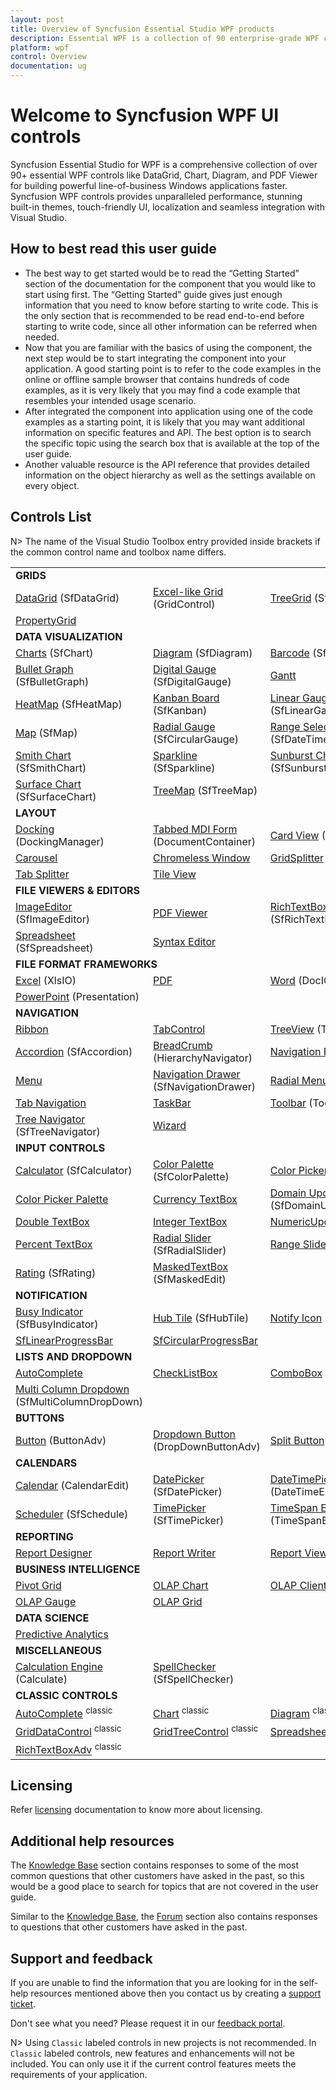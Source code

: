 ```yaml
---
layout: post
title: Overview of Syncfusion Essential Studio WPF products
description: Essential WPF is a collection of 90 enterprise-grade WPF components including Tools, Charts, Grids and Diagram for building modern Desktop applications.
platform: wpf
control: Overview
documentation: ug
---
```


# Welcome to Syncfusion WPF UI controls

Syncfusion Essential Studio for WPF is a comprehensive collection of over 90+ essential WPF controls like DataGrid, Chart, Diagram, and PDF Viewer for building powerful line-of-business Windows applications faster. Syncfusion WPF controls provides unparalleled performance, stunning built-in themes, touch-friendly UI, localization and seamless integration with Visual Studio.

## How to best read this user guide

* The best way to get started would be to read the “Getting Started” section of the documentation for the component that you would like to start using first. The “Getting Started” guide gives just enough information that you need to know before starting to write code. This is the only section that is recommended to be read end-to-end before starting to write code, since all other information can be referred when needed.
* Now that you are familiar with the basics of using the component, the next step would be to start integrating the component into your application. A good starting point is to refer to the code examples in the online or offline sample browser that contains hundreds of code examples, as it is very likely that you may find a code example that resembles your intended usage scenario.
* After integrated the component into application using one of the code examples as a starting point, it is likely that you may want additional information on specific features and API. The best option is to search the specific topic using the search box that is available at the top of the user guide.
* Another valuable resource is the API reference that provides detailed information on the object hierarchy as well as the settings available on every object.

## Controls List

N> The name of the Visual Studio Toolbox entry provided inside brackets if the common control name and toolbox name differs.

<table>
<tr>
<td colspan="3">
<b>GRIDS</b>
</td>
</tr>
<tr>
<td>
<a href="https://help.syncfusion.com/wpf/datagrid/getting-started">DataGrid</a> (SfDataGrid)
</td>
<td>
<a href="https://help.syncfusion.com/wpf/grid/getting-started">Excel-like Grid </a> (GridControl)
</td>
<td>
<a href="https://help.syncfusion.com/wpf/sftreegrid/getting-started">TreeGrid</a> (SfTreeGrid)
</td>
</tr>
<tr>
<td>
<a href="https://help.syncfusion.com/wpf/propertygrid/getting-started">PropertyGrid</a>
</td>
<td/>
<td/>
</tr>

<tr>
<td colspan="3">
<b>DATA VISUALIZATION</b>
</td>
</tr>
<tr>
<td>
<a href="https://help.syncfusion.com/wpf/sfchart/getting-started">Charts</a> (SfChart)
</td>
<td>
<a href="https://help.syncfusion.com/wpf/sfdiagram/getting-started">Diagram</a> (SfDiagram)
</td>
<td>
<a href="https://help.syncfusion.com/wpf/sfbarcode/getting-started">Barcode</a> (SfBarcode)
</td>
</tr>

<tr>
<td>
<a href="https://help.syncfusion.com/wpf/sfbulletgraph/getting-started">Bullet Graph</a> (SfBulletGraph)
</td>
<td>
<a href="https://help.syncfusion.com/wpf/sfdigitalgauge/getting-started">Digital Gauge</a> (SfDigitalGauge)
</td>
<td>
<a href="https://help.syncfusion.com/wpf/gantt/getting-started">Gantt</a>
</td>
</tr>

<tr>
<td>
<a href="https://help.syncfusion.com/wpf/sfheatmap/getting-started">HeatMap</a> (SfHeatMap)
</td>
<td>
<a href="https://help.syncfusion.com/wpf/sfkanban/getting-started">Kanban Board</a> (SfKanban)
</td>
<td>
<a href="https://help.syncfusion.com/wpf/sflineargauge/getting-started">Linear Gauge</a> (SfLinearGauge)
</td>
</tr>

<tr>
<td>
<a href="https://help.syncfusion.com/wpf/sfmaps/getting-started">Map</a> (SfMap)
</td>
<td>
<a href="https://help.syncfusion.com/wpf/sfcirculargauge/getting-started">Radial Gauge</a> (SfCircularGauge)
</td>
<td>
<a href="https://help.syncfusion.com/wpf/sfdatetimerangenavigator/getting-started">Range Selector</a> (SfDateTimeRangeNavigator)
</td>
</tr>

<tr>
<td>
<a href="https://help.syncfusion.com/wpf/sfsmithchart/getting-started">Smith Chart</a> (SfSmithChart)
</td>
<td>
<a href="https://help.syncfusion.com/wpf/sfsparkline/getting-started">Sparkline</a> (SfSparkline)
</td>
<td>
<a href="https://help.syncfusion.com/wpf/sfsunburstchart/getting-started">Sunburst Chart</a> (SfSunburstChart)
</td>
</tr>

<tr>
<td>
<a href="https://help.syncfusion.com/wpf/sfsurfacechart/getting-started">Surface Chart</a> (SfSurfaceChart)
</td>
<td>
<a href="https://help.syncfusion.com/wpf/sftreemap/getting-started">TreeMap</a> (SfTreeMap)
</td>
<td/>
</tr>

<tr>
<td colspan="3">
<b>LAYOUT</b>
</td>
</tr>
<tr>
<td>
<a href="https://help.syncfusion.com/wpf/dockingmanager/getting-started">Docking</a> (DockingManager)
</td>
<td>
<a href="https://help.syncfusion.com/wpf/documentcontainer/getting-started">Tabbed MDI Form</a> (DocumentContainer)
</td>
<td>
<a href="https://help.syncfusion.com/wpf/cardview/getting-started">Card View</a> (CardView)
</td>
</tr>

<tr>
<td>
<a href="https://help.syncfusion.com/wpf/carousel/getting-started">Carousel</a>
</td>
<td>
<a href="https://help.syncfusion.com/wpf/chromlesswindow/getting-started">Chromeless Window</a>
</td>
<td>
<a href="https://help.syncfusion.com/wpf/sfgridsplitter/getting-started">GridSplitter</a> (SfGridSplitter)
</td>
</tr>

<tr>
<td>
<a href="https://help.syncfusion.com/wpf/tabsplitter/getting-started">Tab Splitter</a>
</td>
<td>
<a href="https://help.syncfusion.com/wpf/tileview/getting-started">Tile View</a>
</td>
<td/>
</tr>

<tr>
<td colspan="3">
<b>FILE VIEWERS & EDITORS</b>
</td>
</tr>

<tr>
<td>
<a href="https://help.syncfusion.com/wpf/sfimageeditor/getting-started">ImageEditor</a> (SfImageEditor)
</td>
<td>
<a href="https://help.syncfusion.com/wpf/pdfviewer/getting-started">PDF Viewer</a>
</td>
<td>
<a href="https://help.syncfusion.com/wpf/sfrichtextboxadv/getting-started">RichTextBox</a> (SfRichTextBoxAdv)
</td>
</tr>

<tr>
<td>
<a href="https://help.syncfusion.com/wpf/sfspreadsheet/getting-started">Spreadsheet</a> (SfSpreadsheet)
</td>
<td>
<a href="https://help.syncfusion.com/wpf/syntaxeditor/getting-started">Syntax Editor</a>
</td>
<td/>
</tr>

<tr>
<td colspan="3">
<b>FILE FORMAT FRAMEWORKS</b>
</td>
</tr>

<tr>
<td>
<a href="https://help.syncfusion.com/file-formats/xlsio/getting-started-create-excel-file-csharp-vbnet">Excel</a> (XlsIO)
</td>
<td>
<a href="https://help.syncfusion.com/file-formats/pdf/getting-started">PDF</a>
</td>
<td>
<a href="https://help.syncfusion.com/file-formats/docio/getting-started">Word</a> (DocIO)
</td>
</tr>

<tr>
<td>
<a href="https://help.syncfusion.com/file-formats/presentation/getting-started">PowerPoint</a> (Presentation)
</td>
<td/>
<td/>
</tr>

<tr>
<td colspan="3">
<b>NAVIGATION</b>
</td>
</tr>
<tr>
<td>
<a href="https://help.syncfusion.com/wpf/ribbon/gettingstarted">Ribbon</a>
</td>
<td>
<a href="https://help.syncfusion.com/wpf/tabext/getting-started">TabControl</a>
</td>
<td>
<a href="https://help.syncfusion.com/wpf/treeviewadv/getting-started">TreeView</a> (TreeViewAdv)
</td>
</tr>

<tr>
<td>
<a href="https://help.syncfusion.com/wpf/sfaccordion/getting-started">Accordion</a> (SfAccordion)
</td>
<td>
<a href="https://help.syncfusion.com/wpf/hierarchynavigator/getting-started">BreadCrumb</a> (HierarchyNavigator)
</td>
<td>
<a href="https://help.syncfusion.com/wpf/groupbar/getting-started">Navigation Pane</a> (GroupBar)
</td>
</tr>

<tr>
<td>
<a href="https://help.syncfusion.com/wpf/menuadv/getting-started">Menu</a>
</td>
<td>
<a href="https://help.syncfusion.com/wpf/sfnavigationdrawer/getting-started">Navigation Drawer</a> (SfNavigationDrawer)
</td>
<td>
<a href="https://help.syncfusion.com/wpf/sfradialmenu/getting-started">Radial Menu</a> (SfRadialMenu)
</td>
</tr>

<tr>
<td>
<a href="https://help.syncfusion.com/wpf/tabnavigation/getting-started">Tab Navigation</a>
</td>
<td>
<a href="https://help.syncfusion.com/wpf/taskbar/getting-started">TaskBar</a>
</td>
<td>
<a href="https://help.syncfusion.com/wpf/toolbaradv/getting-started">Toolbar</a> (ToolBarAdv)
</td>
</tr>

<tr>
<td>
<a href="https://help.syncfusion.com/wpf/sftreenavigator/getting-started">Tree Navigator</a> (SfTreeNavigator)
</td>
<td>
<a href="https://help.syncfusion.com/wpf/wizard/getting-started">Wizard</a>
</td>
<td/>
</tr>

<tr>
<td colspan="3">
<b>INPUT CONTROLS</b> 
</td>
</tr>

<tr>
<td>
<a href="https://help.syncfusion.com/wpf/sfcalculator/getting-started">Calculator</a> (SfCalculator)
</td>
<td>
<a href="https://help.syncfusion.com/wpf/sfcolorpalette/getting-started">Color Palette</a> (SfColorPalette)
</td>
<td>
<a href="https://help.syncfusion.com/wpf/colorpicker/getting-started">Color Picker</a>
</td>
</tr>

<tr>
<td>
<a href="https://help.syncfusion.com/wpf/colorpickerpalatte/getting-started">Color Picker Palette</a>
</td>
<td>
<a href="https://help.syncfusion.com/wpf/currencytextbox/getting-started">Currency TextBox</a>
</td>
<td>
<a href="https://help.syncfusion.com/wpf/sfdomainupdown/getting-started">Domain Updown</a> (SfDomainUpDown)
</td>
</tr>

<tr>
<td>
<a href="https://help.syncfusion.com/wpf/doubletextbox/getting-started">Double TextBox</a>
</td>
<td>
<a href="https://help.syncfusion.com/wpf/integertextbox/getting-started">Integer TextBox</a>
</td>
<td>
<a href="https://help.syncfusion.com/wpf/updown/getting-started">NumericUpdown</a> (UpDown)
</td>
</tr>

<tr>
<td>
<a href="https://help.syncfusion.com/wpf/percenttextbox/getting-started">Percent TextBox</a>
</td>
<td>
<a href="https://help.syncfusion.com/wpf/sfradialslider/getting-started">Radial Slider</a> (SfRadialSlider)
</td>
<td>
<a href="https://help.syncfusion.com/wpf/sfrangeslider/getting-started">Range Slider</a> (SfRangeSlider)
</td>
</tr>

<tr>
<td>
<a href="https://help.syncfusion.com/wpf/sfrating/getting-started">Rating</a> (SfRating)
</td>
<td>
<a href="https://help.syncfusion.com/wpf/sfmaskededit/getting-started">MaskedTextBox</a> (SfMaskedEdit)
</td>
<td/>
</tr>

<tr>
<td colspan="3">
<b>NOTIFICATION</b>
</td>
</tr>

<tr>
<td>
<a href="https://help.syncfusion.com/wpf/sfbusyindicator/getting-started">Busy Indicator</a> (SfBusyIndicator)
</td>
<td>
<a href="https://help.syncfusion.com/wpf/sfhubtile/getting-started">Hub Tile</a> (SfHubTile)
</td>
<td>
<a href="https://help.syncfusion.com/wpf/notifyicon/getting-started">Notify Icon</a>
</td>
</tr>

<tr>
<td>
<a href="https://help.syncfusion.com/wpf/linear-progressbar/getting-started">SfLinearProgressBar</a>
</td>
<td>
<a href="https://help.syncfusion.com/wpf/circular-progressbar/getting-started">SfCircularProgressBar</a>
</td>
<td/>
</tr>

<tr>
<td colspan="3">
<b>LISTS AND DROPDOWN</b>
</td>
</tr>

<tr>
<td>
<a href="https://help.syncfusion.com/wpf/sftextboxext/getting-started">AutoComplete</a>
</td>
<td>
<a href="https://help.syncfusion.com/wpf/checklistbox/getting-started">CheckListBox</a>
</td>
<td>
<a href="https://help.syncfusion.com/wpf/comboboxadv/getting-started">ComboBox</a> (ComboBoxAdv)
</td>
</tr>

<tr>
<td>
<a href="https://help.syncfusion.com/wpf/sfmulticolumndropdown/getting-started">Multi Column Dropdown</a> (SfMultiColumnDropDown)
</td>
<td/>
<td/>
</tr>

<tr>
<td colspan="3">
<b>BUTTONS</b>
</td>
</tr>

<tr>
<td>
<a href="https://help.syncfusion.com/wpf/buttonadv/getting-started">Button</a> (ButtonAdv)
</td>
<td>
<a href="https://help.syncfusion.com/wpf/dropdownbuttonadv/getting-started">Dropdown Button</a> (DropDownButtonAdv)
</td>
<td>
<a href="https://help.syncfusion.com/wpf/splitbutton/getting-started">Split Button</a>
</td>
</tr>

<tr>
<td colspan="3">
<b>CALENDARS</b>
</td>
</tr>

<tr>
<td>
<a href="https://help.syncfusion.com/wpf/calendaredit/getting-started">Calendar</a> (CalendarEdit)
</td>
<td>
<a href="https://help.syncfusion.com/wpf/sfdatepicker/getting-started">DatePicker</a> (SfDatePicker)
</td>
<td>
<a href="https://help.syncfusion.com/wpf/datetimeedit/getting-started">DateTimePicker</a> (DateTimeEdit)
</td>
</tr>

<tr>
<td>
<a href="https://help.syncfusion.com/wpf/sfschedule/getting-started">Scheduler</a> (SfSchedule)
</td>
<td>
<a href="https://help.syncfusion.com/wpf/sftimepicker/getting-started">TimePicker</a> (SfTimePicker)
</td>
<td>
<a href="https://help.syncfusion.com/wpf/timespanedit/getting-started">TimeSpan Editor</a> (TimeSpanEdit)
</td>
</tr>

<tr>
<td colspan="3">
<b>REPORTING</b>
</td>
</tr>

<tr>
<td>
<a href="https://help.syncfusion.com/wpf/reportdesigner/getting-started">Report Designer</a>
</td>
<td>
<a href="https://help.syncfusion.com/wpf/reportwriter/getting-started">Report Writer</a>
</td>
<td>
<a href="https://help.syncfusion.com/wpf/reportviewer/getting-started">Report Viewer</a>
</td>
</tr>

<tr>
<td colspan="3">
<b>BUSINESS INTELLIGENCE</b>
</td>
</tr>

<tr>
<td>
<a href="https://help.syncfusion.com/wpf/pivotgrid/pivotgrid-getting-started">Pivot Grid</a>
</td>
<td>
<a href="https://help.syncfusion.com/wpf/olapchart/getting-started">OLAP Chart</a>
</td>
<td>
<a href="https://help.syncfusion.com/wpf/olapclient/getting-started">OLAP Client</a>
</td>
</tr>

<tr>
<td>
<a href="https://help.syncfusion.com/wpf/olapgauge/getting-started">OLAP Gauge</a>
</td>
<td>
<a href="https://help.syncfusion.com/wpf/olapgrid/getting-started">OLAP Grid</a>
</td>
<td/>
</tr>

<tr>
<td colspan="3">
<b>DATA SCIENCE</b>
</td>
</tr>

<tr>
<td>
<a href="">Predictive Analytics</a>
</td>
<td/>
<td/>
</tr>

<tr>
<td colspan="3">
<b>MISCELLANEOUS</b>
</td>
</tr>

<tr>
<td>
<a href="https://help.syncfusion.com/windowsforms/calculate/getting-started">Calculation Engine</a> (Calculate)
</td>
<td>
<a href="https://help.syncfusion.com/wpf/sfspellchecker/getting-started">SpellChecker</a> (SfSpellChecker)
</td>
<td/>
</tr>

<tr>
<td colspan="3">
<b>CLASSIC CONTROLS</b>
</td>
</tr>

<tr>
<td>
<a href="https://help.syncfusion.com/wpf/autocomplete/getting-started">AutoComplete</a>
<sup>classic</sup>
</td>
<td>
<a href="https://help.syncfusion.com/wpf/classic-chart/getting-started">Chart</a>
<sup>classic</sup>
</td>
<td>
<a href="https://help.syncfusion.com/wpf/diagram/getting-started">Diagram</a>
<sup>classic</sup>
</td>
</tr>

<tr>
<td>
<a href="https://help.syncfusion.com/wpf/griddata/getting-started">GridDataControl</a>
<sup>classic</sup>
</td>
<td>
<a href="https://help.syncfusion.com/wpf/gridtree/getting-started">GridTreeControl</a>
<sup>classic</sup>
</td>
<td>
<a href="https://help.syncfusion.com/wpf/spreadsheet/getting-started">Spreadsheet</a>
<sup>classic</sup>
</td>
</tr>

<tr>
<td>
<a href="https://help.syncfusion.com/wpf/richtextboxadv/getting-started">RichTextBoxAdv</a>
<sup>classic</sup>
</td>
<td/>
<td/>
</tr>
</table>

## Licensing

Refer [licensing](https://help.syncfusion.com/common/essential-studio/licensing/) documentation to know more about licensing.

## Additional help resources

The [Knowledge Base](https://www.syncfusion.com/kb/wpf) section contains responses to some of the most common questions that other customers have asked in the past, so this would be a good place to search for topics that are not covered in the user guide.

Similar to the [Knowledge Base](https://www.syncfusion.com/kb/wpf), the [Forum](https://www.syncfusion.com/forums/wpf) section also contains responses to questions that other customers have asked in the past.

## Support and feedback

If you are unable to find the information that you are looking for in the self-help resources mentioned above then you contact us by creating a [support ticket](https://www.syncfusion.com/support/directtrac/incidents).

Don't see what you need? Please request it in our [feedback portal](https://www.syncfusion.com/feedback/wpf).

N> Using `Classic` labeled controls in new projects is not recommended. In `Classic` labeled controls, new features and enhancements will not be included. You can only use it if the current control features meets the requirements of your application.